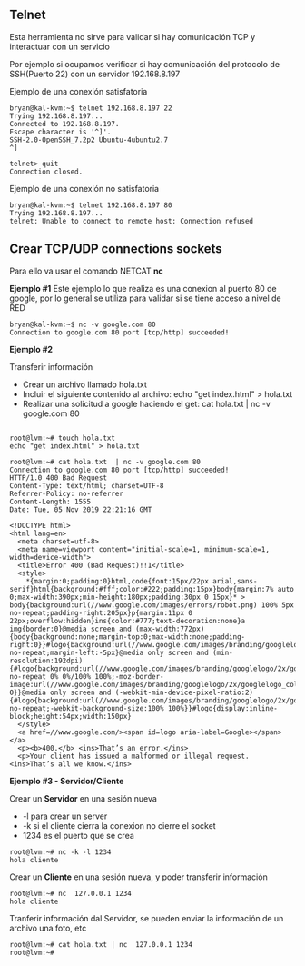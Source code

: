 ## Telnet 

Esta herramienta no sirve para validar si hay comunicación TCP y interactuar con un servicio

Por ejemplo si ocupamos verificar si hay comunicación del protocolo de SSH(Puerto 22) con un servidor 192.168.8.197

Ejemplo de una conexión satisfatoria

```
bryan@kal-kvm:~$ telnet 192.168.8.197 22
Trying 192.168.8.197...
Connected to 192.168.8.197.
Escape character is '^]'.
SSH-2.0-OpenSSH_7.2p2 Ubuntu-4ubuntu2.7
^]

telnet> quit
Connection closed.

```
Ejemplo de una conexión no satisfatoria

```
bryan@kal-kvm:~$ telnet 192.168.8.197 80
Trying 192.168.8.197...
telnet: Unable to connect to remote host: Connection refused

```

## Crear TCP/UDP connections sockets

Para ello va usar el comando NETCAT **nc**

**Ejemplo #1**
Este ejemplo lo que realiza es una conexion al puerto 80 de google, por lo general se utiliza para validar si se tiene acceso a nivel de RED

```
bryan@kal-kvm:~$ nc -v google.com 80
Connection to google.com 80 port [tcp/http] succeeded!
```
**Ejemplo #2**

Transferir información 

* []() Crear un archivo llamado hola.txt
* []() Incluir el siguiente contenido al archivo: echo "get index.html" > hola.txt 
* []() Realizar una solicitud a google haciendo el get: cat hola.txt  | nc -v google.com 80

```

root@lvm:~# touch hola.txt 
echo "get index.html" > hola.txt

root@lvm:~# cat hola.txt  | nc -v google.com 80
Connection to google.com 80 port [tcp/http] succeeded!
HTTP/1.0 400 Bad Request
Content-Type: text/html; charset=UTF-8
Referrer-Policy: no-referrer
Content-Length: 1555
Date: Tue, 05 Nov 2019 22:21:16 GMT

<!DOCTYPE html>
<html lang=en>
  <meta charset=utf-8>
  <meta name=viewport content="initial-scale=1, minimum-scale=1, width=device-width">
  <title>Error 400 (Bad Request)!!1</title>
  <style>
    *{margin:0;padding:0}html,code{font:15px/22px arial,sans-serif}html{background:#fff;color:#222;padding:15px}body{margin:7% auto 0;max-width:390px;min-height:180px;padding:30px 0 15px}* > body{background:url(//www.google.com/images/errors/robot.png) 100% 5px no-repeat;padding-right:205px}p{margin:11px 0 22px;overflow:hidden}ins{color:#777;text-decoration:none}a img{border:0}@media screen and (max-width:772px){body{background:none;margin-top:0;max-width:none;padding-right:0}}#logo{background:url(//www.google.com/images/branding/googlelogo/1x/googlelogo_color_150x54dp.png) no-repeat;margin-left:-5px}@media only screen and (min-resolution:192dpi){#logo{background:url(//www.google.com/images/branding/googlelogo/2x/googlelogo_color_150x54dp.png) no-repeat 0% 0%/100% 100%;-moz-border-image:url(//www.google.com/images/branding/googlelogo/2x/googlelogo_color_150x54dp.png) 0}}@media only screen and (-webkit-min-device-pixel-ratio:2){#logo{background:url(//www.google.com/images/branding/googlelogo/2x/googlelogo_color_150x54dp.png) no-repeat;-webkit-background-size:100% 100%}}#logo{display:inline-block;height:54px;width:150px}
  </style>
  <a href=//www.google.com/><span id=logo aria-label=Google></span></a>
  <p><b>400.</b> <ins>That’s an error.</ins>
  <p>Your client has issued a malformed or illegal request.  <ins>That’s all we know.</ins>

```

**Ejemplo #3 -  Servidor/Cliente**

Crear un **Servidor** en una sesión nueva

* []() -l para crear un server
* []() -k si el cliente cierra la conexion no cierre el socket
* []() 1234 es el puerto que se crea 

```
root@lvm:~# nc -k -l 1234
hola cliente 

```

Crear un **Cliente** en una sesión nueva, y poder transferir información
```
root@lvm:~# nc  127.0.0.1 1234
hola cliente

```
Tranferir información dal Servidor, se pueden enviar la información  de un archivo una foto, etc

```
root@lvm:~# cat hola.txt | nc  127.0.0.1 1234
root@lvm:~# 

```





